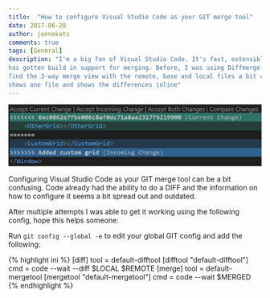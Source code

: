 ```yaml
---
title:  "How to configure Visual Studio Code as your GIT merge tool"
date: 2017-06-28
author: jonnekats
comments: true
tags: [General]
description: "I'm a big fan of Visual Studio Code. It's fast, extensible and it even runs cross platform. Recently it
has gotten build in support for merging. Before, I was using Diffmerge as my merge tool of choice, but I 
find the 3-way merge view with the remote, base and local files a bit confusing. Visual Studio Code just 
shows one file and shows the differences inline"
---
```

![](./images/codemerge.png)

Configuring Visual Studio Code as your GIT merge tool can be a bit confusing. Code already had the ability
to do a DIFF and the information on how to configure it seems a bit spread out and outdated.

After multiple attempts I was able to get it working using the following config, hope this helps someone:

Run `git config --global -e` to edit your global GIT config and add the following: 

{% highlight ini %}
[diff]
    tool = default-difftool
[difftool "default-difftool"]
    cmd = code --wait --diff $LOCAL $REMOTE
[merge]
    tool = default-mergetool
[mergetool "default-mergetool"]
    cmd = code --wait $MERGED
{% endhighlight %}